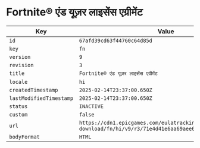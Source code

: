 # Fortnite® एंड यूज़र लाइसेंस एग्रीमेंट

| Key | Value |
| --- | ----- |
| `id` | `67afd39cd63f44760c64d85d` |
| `key` | `fn` |
| `version` | `9` |
| `revision` | `3` |
| `title` | `Fortnite® एंड यूज़र लाइसेंस एग्रीमेंट` |
| `locale` | `hi` |
| `createdTimestamp` | `2025-02-14T23:37:00.650Z` |
| `lastModifiedTimestamp` | `2025-02-14T23:37:00.650Z` |
| `status` | `INACTIVE` |
| `custom` | `false` |
| `url` | `https://cdn1.epicgames.com/eulatracking-download/fn/hi/v9/r3/71e4d41e6aa69aee63e2ff9aca928abf.pdf` |
| `bodyFormat` | `HTML` |
